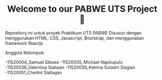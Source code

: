 <h1 align="center"><strong>Welcome to our PABWE UTS Project 👋</strong></h1>
Repository ini untuk proyek Praktikum UTS PABWE
Disusun dengan menggunakan HTML, CSS, Javascript, Bootstrap, dan menggunakan framework Reactjs
  
  <p align="left">Anggota Kelompok:</p>
  -11S20004_Samuel Sibuea 
  -11S20035_Michael Napitupulu
  -11S20038_Valentina Siahaan
  -11S20039_Ketrina Sulastri Siagian
  -11S20051_Cheilint Siallagan
